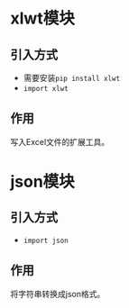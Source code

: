 # xlwt模块

## 引入方式
* 需要安装`pip install xlwt`
* `import xlwt`

## 作用
写入Excel文件的扩展工具。

# json模块

## 引入方式
* `import json`

## 作用
将字符串转换成json格式。
